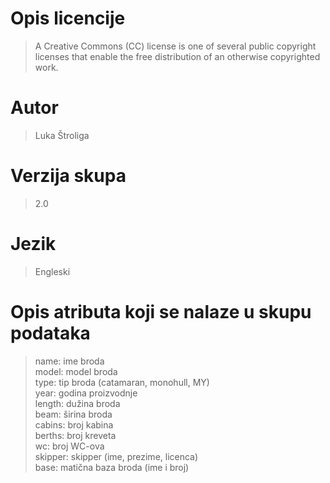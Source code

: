 # Opis licencije
>A Creative Commons (CC) license is one of several public copyright licenses that enable the free distribution of an otherwise copyrighted work.

# Autor
>Luka Štroliga

# Verzija skupa
>2.0

# Jezik
>Engleski

# Opis atributa koji se nalaze u skupu podataka
>name: ime broda <br />
>model: model broda <br />
>type: tip broda (catamaran, monohull, MY) <br />
>year: godina proizvodnje <br />
>length: dužina broda <br />
>beam: širina broda <br />
>cabins: broj kabina <br />
>berths: broj kreveta <br />
>wc: broj WC-ova <br />
>skipper: skipper (ime, prezime, licenca) <br />
>base: matična baza broda (ime i broj) <br />

